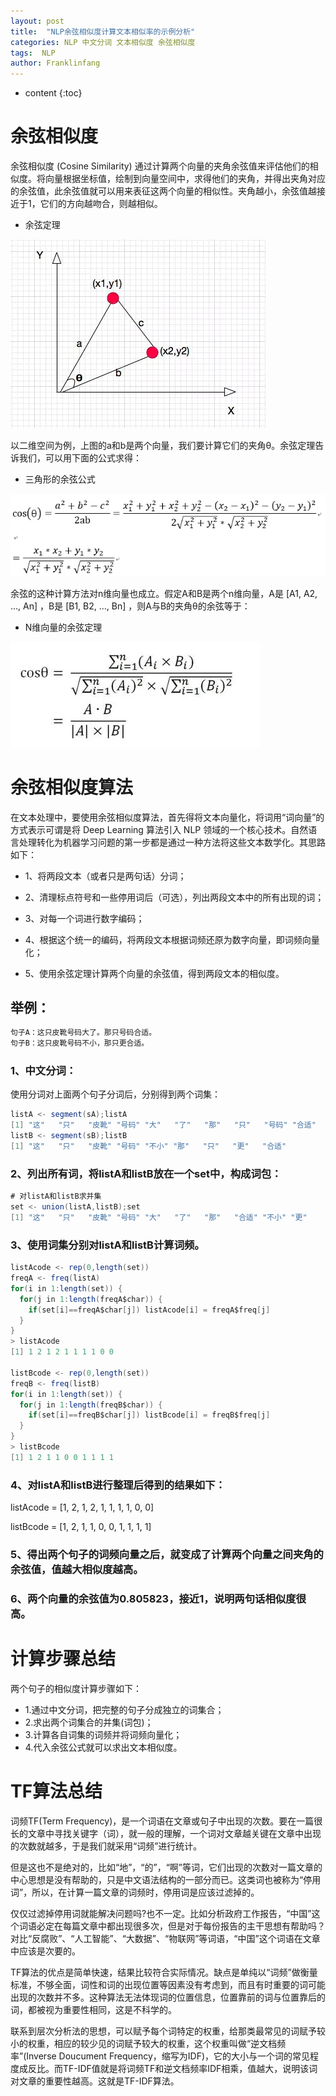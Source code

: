 ```yaml
---
layout: post
title:  "NLP余弦相似度计算文本相似率的示例分析"
categories: NLP 中文分词 文本相似度 余弦相似度
tags:  NLP
author: Franklinfang
---
```


* content
{:toc}

# 余弦相似度

余弦相似度 (Cosine Similarity) 通过计算两个向量的夹角余弦值来评估他们的相似度。将向量根据坐标值，绘制到向量空间中，求得他们的夹角，并得出夹角对应的余弦值，此余弦值就可以用来表征这两个向量的相似性。夹角越小，余弦值越接近于1，它们的方向越吻合，则越相似。

- 余弦定理

![image](https://raw.githubusercontent.com/frankdevhub/frankdevhub.github.io/master/_posts/2022/2022-06/20267488-8c050a854764cb75.jpg)

以二维空间为例，上图的a和b是两个向量，我们要计算它们的夹角θ。余弦定理告诉我们，可以用下面的公式求得：

- 三角形的余弦公式

![image](https://raw.githubusercontent.com/frankdevhub/frankdevhub.github.io/master/_posts/2022/2022-06/20267488-9f823d91cf6090ad.jpg)

余弦的这种计算方法对n维向量也成立。假定A和B是两个n维向量，A是 [A1, A2, …, An] ，B是 [B1, B2, …, Bn] ，则A与B的夹角θ的余弦等于：

- N维向量的余弦定理

![image](https://raw.githubusercontent.com/frankdevhub/frankdevhub.github.io/master/_posts/2022/2022-06/20267488-ef9a62890a92b969.jpg)








# 余弦相似度算法

在文本处理中，要使用余弦相似度算法，首先得将文本向量化，将词用“词向量”的方式表示可谓是将 Deep Learning 算法引入 NLP 领域的一个核心技术。自然语言处理转化为机器学习问题的第一步都是通过一种方法将这些文本数学化。其思路如下：

- 1、将两段文本（或者只是两句话）分词；

- 2、清理标点符号和一些停用词后（可选），列出两段文本中的所有出现的词；

- 3、对每一个词进行数字编码；

- 4、根据这个统一的编码，将两段文本根据词频还原为数字向量，即词频向量化；

- 5、使用余弦定理计算两个向量的余弦值，得到两段文本的相似度。

## 举例：

``` java
句子A：这只皮靴号码大了。那只号码合适。
句子B：这只皮靴号码不小，那只更合适。
```

### 1、中文分词：
使用分词对上面两个句子分词后，分别得到两个词集：

``` java
listA <- segment(sA);listA
[1] "这"   "只"   "皮靴" "号码" "大"   "了"   "那"   "只"   "号码" "合适"
listB <- segment(sB);listB
[1] "这"   "只"   "皮靴" "号码" "不小" "那"   "只"   "更"   "合适"
```

### 2、列出所有词，将listA和listB放在一个set中，构成词包：

```java
# 对listA和listB求并集
set <- union(listA,listB);set
[1] "这"   "只"   "皮靴" "号码" "大"   "了"   "那"   "合适" "不小" "更"
```

### 3、使用词集分别对listA和listB计算词频。

``` java
listAcode <- rep(0,length(set))
freqA <- freq(listA)
for(i in 1:length(set)) {
  for(j in 1:length(freqA$char)) {
    if(set[i]==freqA$char[j]) listAcode[i] = freqA$freq[j]
  }
}
> listAcode
[1] 1 2 1 2 1 1 1 1 0 0

listBcode <- rep(0,length(set))
freqB <- freq(listB)
for(i in 1:length(set)) {
  for(j in 1:length(freqB$char)) {
    if(set[i]==freqB$char[j]) listBcode[i] = freqB$freq[j]
  }
}
> listBcode
[1] 1 2 1 1 0 0 1 1 1 1
```
### 4、对listA和listB进行整理后得到的结果如下：
listAcode = [1, 2, 1, 2, 1, 1, 1, 1, 0, 0]

listBcode = [1, 2, 1, 1, 0, 0, 1, 1, 1, 1]

### 5、得出两个句子的词频向量之后，就变成了计算两个向量之间夹角的余弦值，值越大相似度越高。


### 6、两个向量的余弦值为0.805823，接近1，说明两句话相似度很高。

# 计算步骤总结

两个句子的相似度计算步骤如下：
- 1.通过中文分词，把完整的句子分成独立的词集合；
- 2.求出两个词集合的并集(词包)；
- 3.计算各自词集的词频并将词频向量化；
- 4.代入余弦公式就可以求出文本相似度。

# TF算法总结

词频TF(Term Frequency)，是一个词语在文章或句子中出现的次数。要在一篇很长的文章中寻找关键字（词），就一般的理解，一个词对文章越关键在文章中出现的次数就越多，于是我们就采用“词频”进行统计。

但是这也不是绝对的，比如“地”，“的”，“啊”等词，它们出现的次数对一篇文章的中心思想是没有帮助的，只是中文语法结构的一部分而已。这类词也被称为“停用词”，所以，在计算一篇文章的词频时，停用词是应该过滤掉的。

仅仅过滤掉停用词就能解决问题吗?也不一定。比如分析政府工作报告，“中国”这个词语必定在每篇文章中都出现很多次，但是对于每份报告的主干思想有帮助吗？对比“反腐败”、“人工智能”、“大数据”、“物联网”等词语，“中国”这个词语在文章中应该是次要的。

TF算法的优点是简单快速，结果比较符合实际情况。缺点是单纯以“词频”做衡量标准，不够全面，词性和词的出现位置等因素没有考虑到，而且有时重要的词可能出现的次数并不多。这种算法无法体现词的位置信息，位置靠前的词与位置靠后的词，都被视为重要性相同，这是不科学的。

联系到层次分析法的思想，可以赋予每个词特定的权重，给那类最常见的词赋予较小的权重，相应的较少见的词赋予较大的权重，这个权重叫做“逆文档频率”(Inverse Doucument Frequency，缩写为IDF)，它的大小与一个词的常见程度成反比。而TF-IDF值就是将词频TF和逆文档频率IDF相乘，值越大，说明该词对文章的重要性越高。这就是TF-IDF算法。
